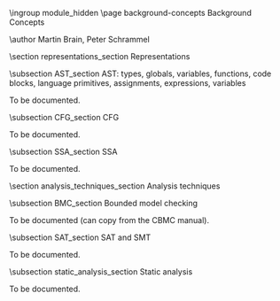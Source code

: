 \ingroup module_hidden 
\page background-concepts Background Concepts

\author Martin Brain, Peter Schrammel

\section representations_section Representations

\subsection AST_section AST: types, globals, variables, functions, code blocks, language primitives, assignments, expressions, variables

To be documented.

\subsection CFG_section CFG

To be documented.

\subsection SSA_section SSA

To be documented.

\section analysis_techniques_section Analysis techniques

\subsection BMC_section Bounded model checking

To be documented (can copy from the CBMC manual).

\subsection SAT_section SAT and SMT

To be documented.

\subsection static_analysis_section Static analysis

To be documented.
